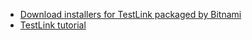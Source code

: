 - [Download installers for TestLink packaged by Bitnami](https://bitnami.com/stack/testlink/installer)
- [TestLink tutorial](https://www.youtube.com/watch?v=R1BApAdmdTM&list=PLL34mf651faM3OYoEJuwIw-XoNbMXc1ZE)
